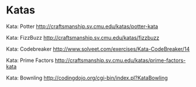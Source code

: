 Katas
=====

Kata: Potter
http://craftsmanship.sv.cmu.edu/katas/potter-kata

Kata: FizzBuzz
http://craftsmanship.sv.cmu.edu/katas/fizzbuzz

Kata: Codebreaker
http://www.solveet.com/exercises/Kata-CodeBreaker/14

Kata: Prime Factors
http://craftsmanship.sv.cmu.edu/katas/prime-factors-kata

Kata: Bownling
http://codingdojo.org/cgi-bin/index.pl?KataBowling
